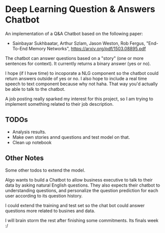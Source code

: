 # Deep Learning Question & Answers Chatbot

An implementation of a Q&A Chatbot based on the following paper:
- Sainbayar Sukhbaatar, Arthur Szlam, Jason Weston, Rob Fergus,
  "End-To-End Memory Networks",
  https://arxiv.org/pdf/1503.08895.pdf

The chatbot can answer questions based on a "story" (one or more sentences for context). It currently returns a binary answer (yes or no). 

I hope (if I have time) to incoporate a NLG component so the chatbot could return answers outside of yes or no. I also hope to include a real time speech to text
component because why not haha. That way you'd actually be able to talk to the chatbot. 

A job posting really sparked my interest for this project, so I am trying to implement something related to their job description. 

## TODOs

  * Analysis results. 
  * Make own stories annd questions and test model on that. 
  * Clean up notebook

## Other Notes
Some other todos to extend the model.

Algo wants to build a Chatbot to allow business executive to talk to their data by asking natural English questions. They also expects their chatbot to understanding questions, and personalize the question prediction for each user according
to its question history.

I could extend the training and test set so the chat bot could answer questions more related to busines and data.

I will brain storm the rest after finishing some commitments. Its finals week :/
